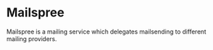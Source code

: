 # Mailspree

Mailspree is a mailing service which delegates mailsending to different mailing
providers.
